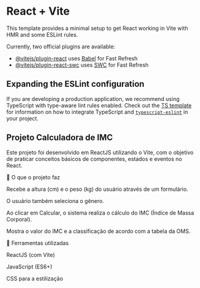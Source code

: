 # React + Vite

This template provides a minimal setup to get React working in Vite with HMR and some ESLint rules.

Currently, two official plugins are available:

- [@vitejs/plugin-react](https://github.com/vitejs/vite-plugin-react/blob/main/packages/plugin-react) uses [Babel](https://babeljs.io/) for Fast Refresh
- [@vitejs/plugin-react-swc](https://github.com/vitejs/vite-plugin-react/blob/main/packages/plugin-react-swc) uses [SWC](https://swc.rs/) for Fast Refresh

## Expanding the ESLint configuration

If you are developing a production application, we recommend using TypeScript with type-aware lint rules enabled. Check out the [TS template](https://github.com/vitejs/vite/tree/main/packages/create-vite/template-react-ts) for information on how to integrate TypeScript and [`typescript-eslint`](https://typescript-eslint.io) in your project.


## Projeto Calculadora de IMC
Este projeto foi desenvolvido em ReactJS utilizando o Vite, com o objetivo de praticar conceitos básicos de componentes, estados e eventos no React.

🔹 O que o projeto faz

Recebe a altura (cm) e o peso (kg) do usuário através de um formulário.

O usuário também seleciona o gênero.

Ao clicar em Calcular, o sistema realiza o cálculo do IMC (Índice de Massa Corporal).

Mostra o valor do IMC e a classificação de acordo com a tabela da OMS.

🔹 Ferramentas utilizadas

ReactJS (com Vite)

JavaScript (ES6+)

CSS para a estilização
